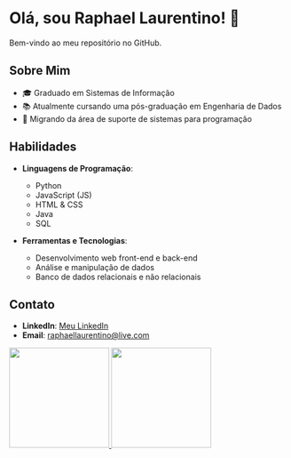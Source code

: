 # Olá, sou Raphael Laurentino! 👋

Bem-vindo ao meu repositório no GitHub.

## Sobre Mim

- 🎓 Graduado em Sistemas de Informação
- 📚 Atualmente cursando uma pós-graduação em Engenharia de Dados
- 💼 Migrando da área de suporte de sistemas para programação

## Habilidades

- **Linguagens de Programação**:
  - Python
  - JavaScript (JS)
  - HTML & CSS
  - Java
  - SQL

- **Ferramentas e Tecnologias**:
  - Desenvolvimento web front-end e back-end
  - Análise e manipulação de dados
  - Banco de dados relacionais e não relacionais
 
## Contato

- **LinkedIn**: [Meu LinkedIn](https://www.linkedin.com/in/Raphaellaurentino-br)
- **Email**: raphaellaurentino@live.com

<div>
<a href="https://github.com/Raphaellaurentino">
<img loading="lazy" height="180em" src="https://github-readme-stats.vercel.app/api/top-langs/Raphaellaurentino&layout=compact&langs_count=7&theme=dracula"/>
<img loading="lazy" height="180em" src="https://github-readme-stats.vercel.app/api/Raphaellaurentino&show_icons=true&theme=dracula&include_all_commits=true&count_private=true"/>
</div>

